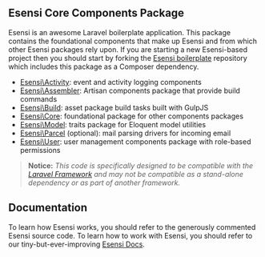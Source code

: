## Esensi Core Components Package

Esensi is an awesome Laravel boilerplate application. This package contains the foundational components that make up Esensi and from which other Esensi packages rely upon. If you are starting a new Esensi-based project then you should start by forking the [Esensi boilerplate](http://github.com/esensi/esensi) repository which includes this package as a Composer dependency.

- [Esensi\Activity](http://github.com/esensi/activity/tree/master/src): event and activity logging components
- [Esensi\Assembler](http://github.com/esensi/assembler/tree/master/src): Artisan components package that provide build commands
- [Esensi\Build](http://github.com/esensi/build/tree/master/src): asset package build tasks built with GulpJS
- [Esensi\Core](http://github.com/esensi/core/tree/master/src): foundational package for other components packages
- [Esensi\Model](http://github.com/esensi/model/tree/master/src): traits package for Eloquent model utilities
- [Esensi\Parcel](http://github.com/esensi/parcel/tree/master/src) (optional): mail parsing drivers for incoming email
- [Esensi\User](http://github.com/esensi/user/tree/master/src): user management components package with role-based permissions

> **Notice:** _This code is specifically designed to be compatible with the [Laravel Framework](http://laravel.com) and may not be compatible as a stand-alone dependency or as part of another framework._

## Documentation

To learn how Esensi works, you should refer to the generously commented Esensi source code. To learn how to work with Esensi, you should refer to our tiny-but-ever-improving [Esensi Docs](https://github.com/esensi/docs).
